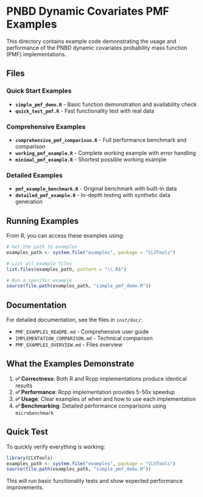 # PNBD Dynamic Covariates PMF Examples

This directory contains example code demonstrating the usage and performance of the PNBD dynamic covariates probability mass function (PMF) implementations.

## Files

### Quick Start Examples
- **`simple_pmf_demo.R`** - Basic function demonstration and availability check
- **`quick_test_pmf.R`** - Fast functionality test with real data

### Comprehensive Examples  
- **`comprehensive_pmf_comparison.R`** - Full performance benchmark and comparison
- **`working_pmf_example.R`** - Complete working example with error handling
- **`minimal_pmf_example.R`** - Shortest possible working example

### Detailed Examples
- **`pmf_example_benchmark.R`** - Original benchmark with built-in data
- **`detailed_pmf_example.R`** - In-depth testing with synthetic data generation

## Running Examples

From R, you can access these examples using:

```r
# Get the path to examples
examples_path <- system.file("examples", package = "CLVTools")

# List all example files
list.files(examples_path, pattern = "\\.R$")

# Run a specific example
source(file.path(examples_path, "simple_pmf_demo.R"))
```

## Documentation

For detailed documentation, see the files in `inst/doc/`:
- `PMF_EXAMPLES_README.md` - Comprehensive user guide
- `IMPLEMENTATION_COMPARISON.md` - Technical comparison
- `PMF_EXAMPLES_OVERVIEW.md` - Files overview

## What the Examples Demonstrate

1. **✅ Correctness**: Both R and Rcpp implementations produce identical results
2. **✅ Performance**: Rcpp implementation provides 5-50x speedup
3. **✅ Usage**: Clear examples of when and how to use each implementation
4. **✅ Benchmarking**: Detailed performance comparisons using `microbenchmark`

## Quick Test

To quickly verify everything is working:

```r
library(CLVTools)
examples_path <- system.file("examples", package = "CLVTools")
source(file.path(examples_path, "simple_pmf_demo.R"))
```

This will run basic functionality tests and show expected performance improvements.
